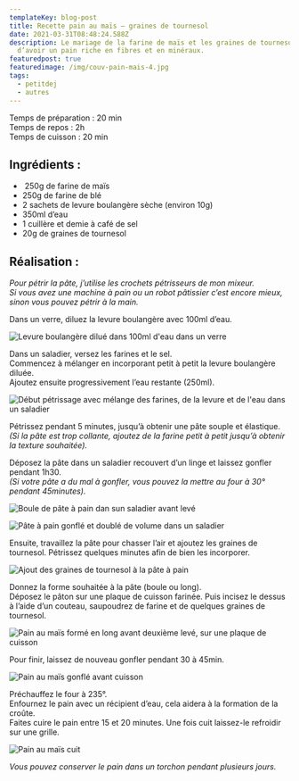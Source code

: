 ```yaml
---
templateKey: blog-post
title: Recette pain au maïs – graines de tournesol
date: 2021-03-31T08:48:24.588Z
description: Le mariage de la farine de maïs et les graines de tournesol permet
  d’avoir un pain riche en fibres et en minéraux.
featuredpost: true
featuredimage: /img/couv-pain-mais-4.jpg
tags:
  - petitdej
  - autres
---
```

Temps de préparation : 20 min\
Temps de repos : 2h\
Temps de cuisson : 20 min

## Ingrédients :

*  250g de farine de maïs
* 250g de farine de blé
* 2 sachets de levure boulangère sèche (environ 10g)
* 350ml d’eau
* 1 cuillère et demie à café de sel
* 20g de graines de tournesol

## Réalisation :

*Pour pétrir la pâte, j’utilise les crochets pétrisseurs de mon mixeur.\
Si vous avez une machine à pain ou un robot pâtissier c’est encore mieux, sinon vous pouvez pétrir à la main.*

Dans un verre, diluez la levure boulangère avec 100ml d’eau.

![Levure boulangère dilué dans 100ml d'eau dans un verre ](/img/levure.jpg "Levure ")

Dans un saladier, versez les farines et le sel.\
Commencez à mélanger en incorporant petit à petit la levure boulangère diluée.\
Ajoutez ensuite progressivement l’eau restante (250ml).

![Début pétrissage avec mélange des farines, de la levure et de l'eau dans un saladier ](/img/debut-petrissage.jpg "Début pétrissage ")

Pétrissez pendant 5 minutes, jusqu’à obtenir une pâte souple et élastique.\
*(Si la pâte est trop collante, ajoutez de la farine petit à petit jusqu’à obtenir la texture souhaitée).*

Déposez la pâte dans un saladier recouvert d’un linge et laissez gonfler pendant 1h30.\
*(Si votre pâte a du mal à gonfler, vous pouvez la mettre au four à 30° pendant 45minutes).*

![Boule de pâte à pain dan sun saladier avant levé](/img/boule-mais.jpg "Pâte à pain ")

![Pâte à pain gonflé et doublé de volume dans un saladier ](/img/boule-mais-gonfle.jpg "Pâte à pain gonflé")

Ensuite, travaillez la pâte pour chasser l’air et ajoutez les graines de tournesol. Pétrissez quelques minutes afin de bien les incorporer.

![Ajout des graines de tournesol à la pâte à pain ](/img/mais-ajout-graines.jpg "Ajout graines de tournesol ")

Donnez la forme souhaitée à la pâte (boule ou long).\
Déposez le pâton sur une plaque de cuisson farinée. Puis incisez le dessus à l’aide d’un couteau, saupoudrez de farine et de quelques graines de tournesol.

![Pain au maïs formé en long avant deuxième levé, sur une plaque de cuisson ](/img/pain-mais-forme.jpg "Pain de maïs")

Pour finir, laissez de nouveau gonfler pendant 30 à 45min.

![Pain au maïs gonflé avant cuisson ](/img/mais-gonfle.jpg "Pain au maïs gonflé")

Préchauffez le four à 235°.\
Enfournez le pain avec un récipient d’eau, cela aidera à la formation de la croûte.  \
Faites cuire le pain entre 15 et 20 minutes. Une fois cuit laissez-le refroidir sur une grille.

![Pain au maïs cuit ](/img/pain-cuit-mais.jpg "Pain au maïs cuit ")

*Vous pouvez conserver le pain dans un torchon pendant plusieurs jours.*